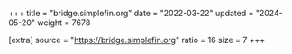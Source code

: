 +++
title = "bridge.simplefin.org"
date = "2022-03-22"
updated = "2024-05-20"
weight = 7678

[extra]
source = "https://bridge.simplefin.org"
ratio = 16
size = 7
+++
